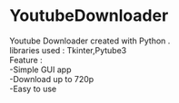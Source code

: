 # YoutubeDownloader
Youtube Downloader created with Python .
<br>libraries used : Tkinter,Pytube3
<br>Feature : <br>-Simple GUI app
              <br>-Download up to 720p 
              <br>-Easy to use
